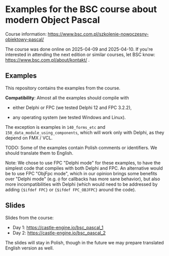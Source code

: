 # Examples for the BSC course about modern Object Pascal

Course information: https://www.bsc.com.pl/szkolenie-nowoczesny-obiektowy-pascal/

The course was done online on 2025-04-09 and 2025-04-10. If you're interested in attending the next edition or similar courses, let BSC know: https://www.bsc.com.pl/about/kontakt/ .

## Examples

This repository contains the examples from the course.

**Compatibility**: Almost all the examples should compile with

- either Delphi or FPC (we tested Delphi 12 and FPC 3.2.2),

- any operating system (we tested Windows and Linux).

The exception is examples in `140_forms_etc` and `150_data_module_using_components`, which will work only with Delphi, as they depend on FMX / VCL.

TODO: Some of the examples contain Polish comments or identifiers. We should translate them to English.

Note: We chose to use FPC "Delphi mode" for these examples, to have the simplest code that compiles with both Delphi and FPC. An alternative would be to use FPC "ObjFpc mode", which in our opinion brings some benefits over "Delphi mode" (e.g. `@` for callbacks has more sane behavior), but also more incompatibilities with Delphi (which would need to be addressed by adding `{$ifdef FPC}` or `{$ifdef FPC_OBJFPC}` around the code).

## Slides

Slides from the course:

- Day 1: https://castle-engine.io/bsc_pascal_1
- Day 2: https://castle-engine.io/bsc_pascal_2

The slides will stay in Polish, though in the future we may prepare translated English version as well.